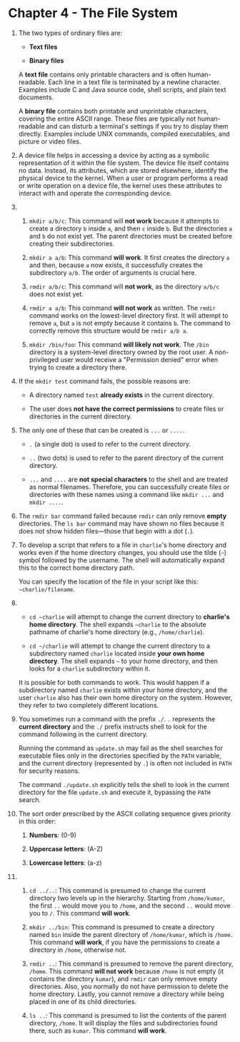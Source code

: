 # Chapter 4 - The File System

1.  The two types of ordinary files are:

    -   **Text files**

    -   **Binary files**

    A **text file** contains only printable characters and is often human-readable. Each line in a text file is terminated by a newline character. Examples include C and Java source code, shell scripts, and plain text documents.

    A **binary file** contains both printable and unprintable characters, covering the entire ASCII range. These files are typically not human-readable and can disturb a terminal's settings if you try to display them directly. Examples include UNIX commands, compiled executables, and picture or video files.

2.  A device file helps in accessing a device by acting as a symbolic representation of it within the file system. The device file itself contains no data. Instead, its attributes, which are stored elsewhere, identify the physical device to the kernel. When a user or program performs a read or write operation on a device file, the kernel uses these attributes to interact with and operate the corresponding device.

3.  1.  `mkdir a/b/c`: This command will **not work** because it attempts to create a directory `b` inside `a`, and then `c` inside `b`. But the directories `a` and `b` do not exist yet. The parent directories must be created before creating their subdirectories.

    2.  `mkdir a a/b`: This command **will work**. It first creates the directory `a` and then, because `a` now exists, it successfully creates the subdirectory `a/b`. The order of arguments is crucial here.

    3.  `rmdir a/b/c`: This command will **not work**, as the directory `a/b/c` does not exist yet.

    4.  `rmdir a a/b`: This command **will not work** as written. The `rmdir` command works on the lowest-level directory first. It will attempt to remove `a`, but `a` is not empty because it contains `b`. The command to correctly remove this structure would be `rmdir a/b a`.

    5.  `mkdir /bin/foo`: This command **will likely not work**. The `/bin` directory is a system-level directory owned by the root user. A non-privileged user would receive a "Permission denied" error when trying to create a directory there.

4.  If the `mkdir test` command fails, the possible reasons are:

    -   A directory named `test` **already exists** in the current directory.

    -   The user does **not have the correct permissions** to create files or directories in the current directory.

5.  The only one of these that can be created is `...` or `....`.

    -   `.` (a single dot) is used to refer to the current directory.

    -   `..` (two dots) is used to refer to the parent directory of the current directory.

    -   `...` and `....` are **not special characters** to the shell and are treated as normal filenames. Therefore, you can successfully create files or directories with these names using a command like `mkdir ...` and `mkdir ....`.

6.  The `rmdir bar` command failed because `rmdir` can only remove **empty** directories. The `ls bar` command may have shown no files because it does not show hidden files—those that begin with a dot (`.`).

7.  To develop a script that refers to a file in `charlie`'s home directory and works even if the home directory changes, you should use the tilde (`~`) symbol followed by the username. The shell will automatically expand this to the correct home directory path.

    You can specify the location of the file in your script like this: `~charlie/filename`.

8.  -   `cd ~charlie` will attempt to change the current directory to **charlie's home directory**. The shell expands `~charlie` to the absolute pathname of charlie's home directory (e.g., `/home/charlie`).

    -   `cd ~/charlie` will attempt to change the current directory to a subdirectory named `charlie` located inside **your own home directory**. The shell expands `~` to your home directory, and then looks for a `charlie` subdirectory within it.

    It is possible for both commands to work. This would happen if a subdirectory named `charlie` exists within your home directory, and the user `charlie` also has their own home directory on the system. However, they refer to two completely different locations.

9.  You sometimes run a command with the prefix `./`. `.` represents the **current directory** and the `./` prefix instructs shell to look for the command following in the current directory.

    Running the command as `update.sh` may fail as the shell searches for executable files only in the directories specified by the `PATH` variable, and the current directory (represented by `.`) is often not included in `PATH` for security reasons.

    The command `./update.sh` explicitly tells the shell to look in the current directory for the file `update.sh` and execute it, bypassing the `PATH` search.

10. The sort order prescribed by the ASCII collating sequence gives priority in this order:

    1.  **Numbers**: (0-9)

    2.  **Uppercase letters**: (A-Z)

    3.  **Lowercase letters**: (a-z)

11. 1.  `cd ../..`: This command is presumed to change the current directory two levels up in the hierarchy. Starting from `/home/kumar`, the first `..` would move you to `/home`, and the second `..` would move you to `/`. This command **will work**.

    2.  `mkdir ../bin`: This command is presumed to create a directory named `bin` inside the parent directory of `/home/kumar`, which is `/home`. This command **will work**, if you have the permissions to create a directory in `/home`, otherwise not.

    3.  `rmdir ..`: This command is presumed to remove the parent directory, `/home`. This command **will not work** because `/home` is not empty (it contains the directory `kumar`), and `rmdir` can only remove empty directories. Also, you normally do not have permission to delete the home directory. Lastly, you cannot remove a directory while being placed in one of its child directories.

    4.  `ls ..`: This command is presumed to list the contents of the parent directory, `/home`. It will display the files and subdirectories found there, such as `kumar`. This command **will work**.
